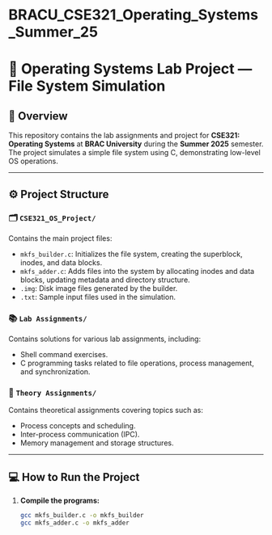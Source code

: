 # BRACU_CSE321_Operating_Systems_Summer_25

# 🧠 Operating Systems Lab Project — File System Simulation

## 📘 Overview

This repository contains the lab assignments and project for **CSE321: Operating Systems** at **BRAC University** during the **Summer 2025** semester. The project simulates a simple file system using C, demonstrating low-level OS operations.

---

## ⚙️ Project Structure

### 🗂️ `CSE321_OS_Project/`
Contains the main project files:
- `mkfs_builder.c`: Initializes the file system, creating the superblock, inodes, and data blocks.
- `mkfs_adder.c`: Adds files into the system by allocating inodes and data blocks, updating metadata and directory structure.
- `.img`: Disk image files generated by the builder.
- `.txt`: Sample input files used in the simulation.

### 📚 `Lab Assignments/`
Contains solutions for various lab assignments, including:
- Shell command exercises.
- C programming tasks related to file operations, process management, and synchronization.

### 🧾 `Theory Assignments/`
Contains theoretical assignments covering topics such as:
- Process concepts and scheduling.
- Inter-process communication (IPC).
- Memory management and storage structures.

---

## 💻 How to Run the Project

1. **Compile the programs:**
   ```bash
   gcc mkfs_builder.c -o mkfs_builder
   gcc mkfs_adder.c -o mkfs_adder

